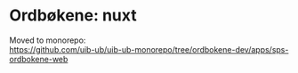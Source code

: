 # Ordbøkene: nuxt
Moved to monorepo:<br>
https://github.com/uib-ub/uib-ub-monorepo/tree/ordbokene-dev/apps/sps-ordbokene-web
